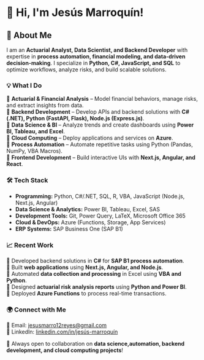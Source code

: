 # 👋 Hi, I'm Jesús Marroquín!  

## 🚀 About Me  
I am an **Actuarial Analyst, Data Scientist, and Backend Developer** with expertise in **process automation, financial modeling, and data-driven decision-making**. I specialize in **Python, C#, JavaScript, and SQL** to optimize workflows, analyze risks, and build scalable solutions.

### 💡 What I Do  
🔹 **Actuarial & Financial Analysis** – Model financial behaviors, manage risks, and extract insights from data.  
🔹 **Backend Development** – Develop APIs and backend solutions with **C# (.NET), Python (FastAPI, Flask), Node.js (Express.js)**.  
🔹 **Data Science & BI** – Analyze trends and create dashboards using **Power BI, Tableau, and Excel**.  
🔹 **Cloud Computing** – Deploy applications and services on **Azure**.  
🔹 **Process Automation** – Automate repetitive tasks using Python (Pandas, NumPy, VBA Macros).  
🔹 **Frontend Development** – Build interactive UIs with **Next.js, Angular, and React**.  

### 🛠️ Tech Stack  
- **Programming:** Python, C#/.NET, SQL, R, VBA, JavaScript (Node.js, Next.js, Angular)  
- **Data Science & Analytics:** Power BI, Tableau, Excel, SAS  
- **Development Tools:** Git, Power Query, LaTeX, Microsoft Office 365  
- **Cloud & DevOps:** Azure (Functions, Storage, App Services)  
- **ERP Systems:** SAP Business One (SAP B1)  

### 📈 Recent Work  
🔹 Developed backend solutions in **C#** for **SAP B1 process automation**.  
🔹 Built **web applications** using **Next.js, Angular, and Node.js**.  
🔹 Automated **data collection and processing** in Excel using **VBA and Python**.  
🔹 Designed **actuarial risk analysis reports** using **Python and Power BI**.  
🔹 Deployed **Azure Functions** to process real-time transactions.  

### 🌍 Connect with Me  
📧 Email: [jesusmarro12reyes@gmail.com](mailto:jesusmarro12reyes@gmail.com)  
🔗 LinkedIn: [linkedin.com/in/jesús-marroquín](https://www.linkedin.com/in/jesús-marroquín/)  

🚀 Always open to collaboration on **data science,automation, backend development, and cloud computing projects**!  


<!---
J-Marroquin/J-Marroquin is a ✨ special ✨ repository because its `README.md` (this file) appears on your GitHub profile.
You can click the Preview link to take a look at your changes.
--->
